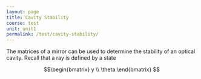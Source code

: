 ```yaml
---
layout: page
title: Cavity Stability
course: test
unit: unit1
permalink: /test/cavity-stability/
---
```


The matrices of a mirror can be used to determine the stability of an optical cavity. Recall that a ray is defined by a state 

$$\begin{bmatrix} y \\ \theta \end{bmatrix} $$








